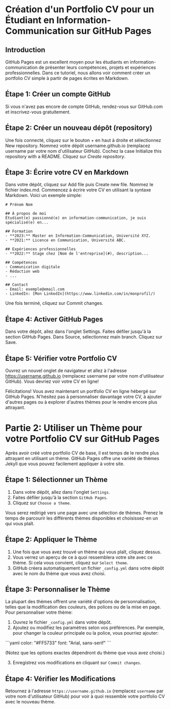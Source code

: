 # Création d'un Portfolio CV pour un Étudiant en Information-Communication sur GitHub Pages


## Introduction
GitHub Pages est un excellent moyen pour les étudiants en information-communication de présenter leurs compétences, projets et expériences professionnelles. Dans ce tutoriel, nous allons voir comment créer un portfolio CV simple à partir de pages écrites en Markdown.

## Étape 1: Créer un compte GitHub
Si vous n'avez pas encore de compte GitHub, rendez-vous sur GitHub.com et inscrivez-vous gratuitement.

## Étape 2: Créer un nouveau dépôt (repository)
Une fois connecté, cliquez sur le bouton + en haut à droite et sélectionnez New repository.
Nommez votre dépôt username.github.io (remplacez username par votre nom d'utilisateur GitHub).
Cochez la case Initialize this repository with a README.
Cliquez sur *Create repository*.


## Étape 3: Écrire votre CV en Markdown
Dans votre dépôt, cliquez sur Add file puis Create new file.
Nommez le fichier index.md.
Commencez à écrire votre CV en utilisant la syntaxe Markdown. Voici un exemple simple:
```\markdown
# Prénom Nom

## À propos de moi
Étudiant(e) passionné(e) en information-communication, je suis spécialisé(e) en...

## Formation
- **2023:** Master en Information-Communication, Université XYZ.
- **2021:** Licence en Communication, Université ABC.

## Expériences professionnelles
- **2022:** Stage chez [Nom de l'entreprise](#), description...

## Compétences
- Communication digitale
- Rédaction web
- ...

## Contact
- Email: exemple@email.com
- LinkedIn: [Mon LinkedIn](https://www.linkedin.com/in/monprofil/)

```

Une fois terminé, cliquez sur Commit changes.

## Étape 4: Activer GitHub Pages
Dans votre dépôt, allez dans l'onglet Settings.
Faites défiler jusqu'à la section GitHub Pages.
Dans Source, sélectionnez main branch.
Cliquez sur Save.

## Étape 5: Vérifier votre Portfolio CV
Ouvrez un nouvel onglet de navigateur et allez à l'adresse https://username.github.io (remplacez username par votre nom d'utilisateur GitHub). Vous devriez voir votre CV en ligne!


Félicitations! Vous avez maintenant un portfolio CV en ligne hébergé sur GitHub Pages. N'hésitez pas à personnaliser davantage votre CV, à ajouter d'autres pages ou à explorer d'autres thèmes pour le rendre encore plus attrayant. 


# Partie 2: Utiliser un Thème pour votre Portfolio CV sur GitHub Pages

Après avoir créé votre portfolio CV de base, il est temps de le rendre plus attrayant en utilisant un thème. GitHub Pages offre une variété de thèmes Jekyll que vous pouvez facilement appliquer à votre site.

## Étape 1: Sélectionner un Thème

1. Dans votre dépôt, allez dans l'onglet `Settings`.
2. Faites défiler jusqu'à la section `GitHub Pages`.
3. Cliquez sur `Choose a theme`.

Vous serez redirigé vers une page avec une sélection de thèmes. Prenez le temps de parcourir les différents thèmes disponibles et choisissez-en un qui vous plaît.

## Étape 2: Appliquer le Thème

1. Une fois que vous avez trouvé un thème qui vous plaît, cliquez dessus.
2. Vous verrez un aperçu de ce à quoi ressemblera votre site avec ce thème. Si cela vous convient, cliquez sur `Select theme`.
3. GitHub créera automatiquement un fichier `_config.yml` dans votre dépôt avec le nom du thème que vous avez choisi.

## Étape 3: Personnaliser le Thème

La plupart des thèmes offrent une variété d'options de personnalisation, telles que la modification des couleurs, des polices ou de la mise en page. Pour personnaliser votre thème:

1. Ouvrez le fichier `_config.yml` dans votre dépôt.
2. Ajoutez ou modifiez les paramètres selon vos préférences. Par exemple, pour changer la couleur principale ou la police, vous pourriez ajouter:

\```yaml
color: "#FF5733"
font: "Arial, sans-serif"
\```

(Notez que les options exactes dépendront du thème que vous avez choisi.)

3. Enregistrez vos modifications en cliquant sur `Commit changes`.

## Étape 4: Vérifier les Modifications

Retournez à l'adresse `https://username.github.io` (remplacez `username` par votre nom d'utilisateur GitHub) pour voir à quoi ressemble votre portfolio CV avec le nouveau thème.


